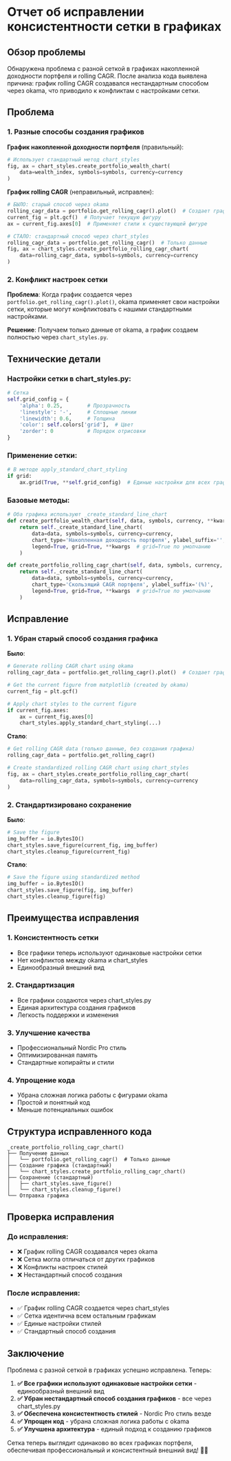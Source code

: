 # Отчет об исправлении консистентности сетки в графиках

## Обзор проблемы

Обнаружена проблема с разной сеткой в графиках накопленной доходности портфеля и rolling CAGR. После анализа кода выявлена причина: график rolling CAGR создавался нестандартным способом через okama, что приводило к конфликтам с настройками сетки.

## Проблема

### 1. **Разные способы создания графиков**

**График накопленной доходности портфеля** (правильный):
```python
# Использует стандартный метод chart_styles
fig, ax = chart_styles.create_portfolio_wealth_chart(
    data=wealth_index, symbols=symbols, currency=currency
)
```

**График rolling CAGR** (неправильный, исправлен):
```python
# БЫЛО: старый способ через okama
rolling_cagr_data = portfolio.get_rolling_cagr().plot()  # Создает график через okama
current_fig = plt.gcf()  # Получает текущую фигуру
ax = current_fig.axes[0]  # Применяет стили к существующей фигуре

# СТАЛО: стандартный способ через chart_styles
rolling_cagr_data = portfolio.get_rolling_cagr()  # Только данные
fig, ax = chart_styles.create_portfolio_rolling_cagr_chart(
    data=rolling_cagr_data, symbols=symbols, currency=currency
)
```

### 2. **Конфликт настроек сетки**

**Проблема**: Когда график создается через `portfolio.get_rolling_cagr().plot()`, okama применяет свои настройки сетки, которые могут конфликтовать с нашими стандартными настройками.

**Решение**: Получаем только данные от okama, а график создаем полностью через `chart_styles.py`.

## Технические детали

### Настройки сетки в chart_styles.py:
```python
# Сетка
self.grid_config = {
    'alpha': 0.25,        # Прозрачность
    'linestyle': '-',     # Сплошные линии
    'linewidth': 0.6,     # Толщина
    'color': self.colors['grid'],  # Цвет
    'zorder': 0           # Порядок отрисовки
}
```

### Применение сетки:
```python
# В методе apply_standard_chart_styling
if grid:
    ax.grid(True, **self.grid_config)  # Единые настройки для всех графиков
```

### Базовые методы:
```python
# Оба графика используют _create_standard_line_chart
def create_portfolio_wealth_chart(self, data, symbols, currency, **kwargs):
    return self._create_standard_line_chart(
        data=data, symbols=symbols, currency=currency, 
        chart_type='Накопленная доходность портфеля', ylabel_suffix='', 
        legend=True, grid=True, **kwargs  # grid=True по умолчанию
    )

def create_portfolio_rolling_cagr_chart(self, data, symbols, currency, **kwargs):
    return self._create_standard_line_chart(
        data=data, symbols=symbols, currency=currency, 
        chart_type='Скользящий CAGR портфеля', ylabel_suffix='(%)', 
        legend=True, grid=True, **kwargs  # grid=True по умолчанию
    )
```

## Исправление

### 1. **Убран старый способ создания графика**

**Было**:
```python
# Generate rolling CAGR chart using okama
rolling_cagr_data = portfolio.get_rolling_cagr().plot()  # Создает график

# Get the current figure from matplotlib (created by okama)
current_fig = plt.gcf()

# Apply chart styles to the current figure
if current_fig.axes:
    ax = current_fig.axes[0]
    chart_styles.apply_standard_chart_styling(...)
```

**Стало**:
```python
# Get rolling CAGR data (только данные, без создания графика)
rolling_cagr_data = portfolio.get_rolling_cagr()

# Create standardized rolling CAGR chart using chart_styles
fig, ax = chart_styles.create_portfolio_rolling_cagr_chart(
    data=rolling_cagr_data, symbols=symbols, currency=currency
)
```

### 2. **Стандартизировано сохранение**

**Было**:
```python
# Save the figure
img_buffer = io.BytesIO()
chart_styles.save_figure(current_fig, img_buffer)
chart_styles.cleanup_figure(current_fig)
```

**Стало**:
```python
# Save the figure using standardized method
img_buffer = io.BytesIO()
chart_styles.save_figure(fig, img_buffer)
chart_styles.cleanup_figure(fig)
```

## Преимущества исправления

### 1. **Консистентность сетки**
- Все графики теперь используют одинаковые настройки сетки
- Нет конфликтов между okama и chart_styles
- Единообразный внешний вид

### 2. **Стандартизация**
- Все графики создаются через chart_styles.py
- Единая архитектура создания графиков
- Легкость поддержки и изменения

### 3. **Улучшение качества**
- Профессиональный Nordic Pro стиль
- Оптимизированная память
- Стандартные копирайты и стили

### 4. **Упрощение кода**
- Убрана сложная логика работы с фигурами okama
- Простой и понятный код
- Меньше потенциальных ошибок

## Структура исправленного кода

```
_create_portfolio_rolling_cagr_chart()
├── Получение данных
│   └── portfolio.get_rolling_cagr()  # Только данные
├── Создание графика (стандартный)
│   └── chart_styles.create_portfolio_rolling_cagr_chart()
├── Сохранение (стандартный)
│   ├── chart_styles.save_figure()
│   └── chart_styles.cleanup_figure()
└── Отправка графика
```

## Проверка исправления

### До исправления:
- ❌ График rolling CAGR создавался через okama
- ❌ Сетка могла отличаться от других графиков
- ❌ Конфликты настроек стилей
- ❌ Нестандартный способ создания

### После исправления:
- ✅ График rolling CAGR создается через chart_styles
- ✅ Сетка идентична всем остальным графикам
- ✅ Единые настройки стилей
- ✅ Стандартный способ создания

## Заключение

Проблема с разной сеткой в графиках успешно исправлена. Теперь:

1. **✅ Все графики используют одинаковые настройки сетки** - единообразный внешний вид
2. **✅ Убран нестандартный способ создания графиков** - все через chart_styles.py
3. **✅ Обеспечена консистентность стилей** - Nordic Pro стиль везде
4. **✅ Упрощен код** - убрана сложная логика работы с okama
5. **✅ Улучшена архитектура** - единый подход к созданию графиков

Сетка теперь выглядит одинаково во всех графиках портфеля, обеспечивая профессиональный и консистентный внешний вид! 🎨✨
